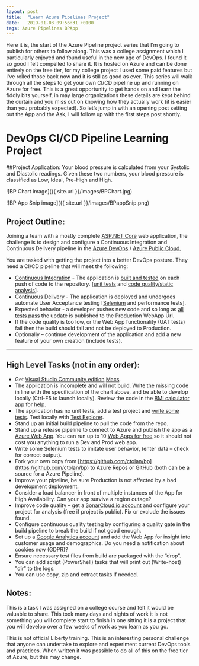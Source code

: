 ```yaml
---
layout: post
title:  "Learn Azure Pipelines Project"
date:   2019-01-03 09:56:31 +0100
tags: Azure Pipelines BPApp
---
```


Here it is, the start of the Azure Pipeline project series that I’m going to publish for others to follow along. This was a college assignment which I particularly enjoyed and found useful in the new age of DevOps. I found it so good I felt compelled to share it. It is hosted on Azure and can be done entirely on the free tier, for my college project I used some paid features but I've rolled those back now and it is still as good as ever. This series will walk through all the steps to get your own CI/CD pipeline up and running on Azure for free. This is a great opportunity to get hands on and learn the fiddly bits yourself, in may large organizations these details are kept behind the curtain and you miss out on knowing how they actually work (it is easier than you probably expected). So let’s jump in with an opening post setting out the App and the Ask, I will follow up with the first steps post shortly.

# DevOps CI/CD Pipeline Learning Project

##Project Application:
Your blood pressure is calculated from your Systolic and Diastolic readings. Given these two numbers, your blood pressure is classified as Low, Ideal, Pre-High and High.

![BP Chart image]({{ site.url }}/images/BPChart.jpg)

![BP App Snip image]({{ site.url }}/images/BPappSnip.png)


## Project Outline:

Joining a team with a mostly complete [ASP.NET Core](https://docs.microsoft.com/en-us/azure/app-service/app-service-web-get-started-dotnet) web application, the challenge is to design and configure a Continuous Integration and Continuous Delivery pipeline in the [Azure DevOps](https://dev.azure.com/) / [Azure Public Cloud.](https://azure.microsoft.com/)

You are tasked with getting the project into a better DevOps posture. They need a CI/CD pipeline that will meet the following:

 

- [Continuous Integration](https://docs.microsoft.com/en-us/azure/devops/pipelines/build/ci-build-github%3Fview%3Dvsts) - The application is [built and tested](https://docs.microsoft.com/en-us/azure/devops/pipelines/test/getting-started-with-continuous-testing%3Fview%3Dvsts) on each push of code to the repository. [[unit tests](https://docs.microsoft.com/en-us/visualstudio/test/getting-started-with-unit-testing%3Fview%3Dvs-2017) and [code quality/static analysis](https://sonarcloud.io/)].
- [Continuous Delivery](https://docs.microsoft.com/en-us/azure/devops/pipelines/apps/cd/deploy-webdeploy-webapps%3Fview%3Dvsts) - The application is deployed and undergoes automate User Acceptance testing [[Selenium](https://docs.microsoft.com/en-us/azure/devops/pipelines/test/continuous-test-selenium%3Fview%3Dvsts) and performance tests].
- Expected behavior - a developer pushes new code and so long as [all tests pass](https://docs.microsoft.com/en-us/azure/devops/pipelines/test/review-code-coverage-results%3Fview%3Dvsts) the update is published to the Production WebApp Url.
- If the code quality is too low, or the Web App functionality (UAT tests) fail then the build should fail and not be deployed to Production.
- Optionally – continue development of the application and add a new feature of your own creation (include tests).
 

--------------

## High Level Tasks (not in any order):

- Get [Visual Studio Community edition](https://visualstudio.microsoft.com/free-developer-offers/) [Macs](https://visualstudio.microsoft.com/vs/mac/).
- The application is incomplete and will not build. Write the missing code in line with the specification of the chart above, and be able to develop locally (Ctrl-F5 to launch locally). Review the code in the [BMI calculator app](http://bpcalculator-2-prod-as.azurewebsites.net/) for help.
- The application has no unit tests, add a test project and [write some tests](https://docs.microsoft.com/en-us/visualstudio/test/unit-test-basics%3Fview%3Dvs-2017). Test locally with [Test Explorer](https://docs.microsoft.com/en-us/visualstudio/test/run-unit-tests-with-test-explorer?view=vs-2017).
- Stand up an initial build pipeline to pull the code from the repo.
- Stand up a release pipeline to connect to Azure and publish the app as a [Azure Web App](https://docs.microsoft.com/en-us/azure/app-service/app-service-web-overview). You can run up to 10 [Web Apps for free](https://azure.microsoft.com/en-us/free/) so it should not cost you anything to run a Dev and Prod web app.
- Write some Selenium tests to imitate user behavior, (enter data – check for correct output).
- Fork your own copy from [https://github.com/ctolan/bp](https://github.com/ctolan/bp) to Azure Repos or GitHub (both can be a source for a Azure Pipeline).
- Improve your pipeline, be sure Production is not affected by a bad development deployment.
- Consider a load balancer in front of multiple instances of the App for High Availability. Can your app survive a region outage?
- Improve code quality – get a [SonarCloud.io account](https://sonarcloud.io/) and configure your project for analysis (free if project is public). Fix or exclude the issues found.
- Configure continuous quality testing by configuring a quality gate in the build pipeline to break the build if not good enough.
- Set up a [Google Analytics account](https://analytics.google.com/analytics/web/) and add the Web App for insight into customer usage and demographics. Do you need a notification about cookies now (GDPR)?
- Ensure necessary test files from build are packaged with the “drop”.
- You can add script (PowerShell) tasks that will print out (Write-host) "dir" to the logs.
- You can use copy, zip and extract tasks if needed.
 

## Notes:

This is a task I was assigned on a college course and felt it would be valuable to share. This took many days and nights of work it is not something you will complete start to finish in one sitting it is a project that you will develop over a few weeks of work as you learn as you go.

 

This is not official Liberty training. This is an interesting personal challenge that anyone can undertake to explore and experiment current DevOps tools and practices. When written it was possible to do all of this on the free tier of Azure, but this may change.